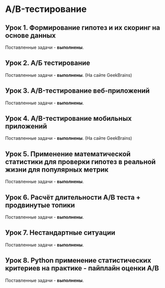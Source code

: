 # A/B-тестирование

## Урок 1. Формирование гипотез и их скоринг на основе данных

Поставленные задачи - **выполнены**.

## Урок 2. А/Б тестирование

Поставленные задачи - **выполнены**. (На сайте GeekBrains)

## Урок 3. A/B-тестирование веб-приложений

Поставленные задачи - **выполнены**.

## Урок 4. A/B-тестирование мобильных приложений

Поставленные задачи - **выполнены**. (На сайте GeekBrains)

## Урок 5. Применение математической статистики для проверки гипотез в реальной жизни для популярных метрик

Поставленные задачи - **выполнены**.

## Урок 6. Расчёт длительности А/B теста + продвинутые топики

Поставленные задачи - **выполнены**.

## Урок 7. Нестандартные ситуации

Поставленные задачи - **выполнены**.

## Урок 8. Python применение статистических критериев на практике - пайплайн оценки A/B

Поставленные задачи - **выполнены**.
